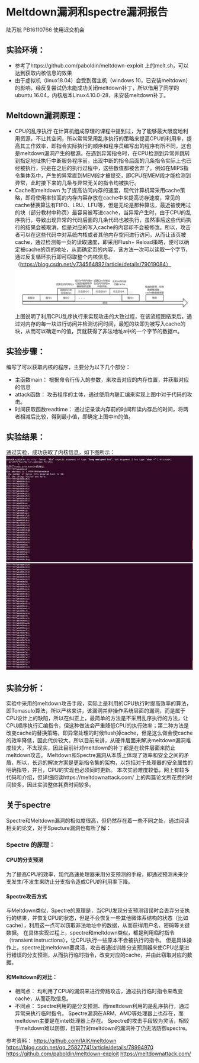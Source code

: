 # Meltdown漏洞和spectre漏洞报告 
陆万航 PB16110766 使用迟交机会
## 实验环境：
* 参考了https://github.com/paboldin/meltdown-exploit 上的melt.sh，可以达到获取内核信息的效果
* 由于虚拟机（linux18.04）会受到宿主机（windows 10，已安装meltdown）的影响，经反复尝试仍未能成功关闭meltdown补丁，所以借用了同学的ubuntu 16.04，内核版本Linux4.10.0-28，未安装meltdown补丁。
## Meltdown漏洞原理：
* CPU的乱序执行
在计算机组成原理的课程中提到过，为了能够最大限度地利用资源，不让其空闲，所以常常采用乱序执行的策略来提高CPU的利用率，提高其工作效率，即指令实际执行的顺序和程序员编写出的程序有所不同，这也是meltdown漏洞产生的根源。在遇到异常指令时，在CPU检测到异常并跳转到指定地址执行中断服务程序前，出现中断的指令后面的几条指令实际上也已经被执行，只是在之后的执行过程中，这些数值都被舍弃了。例如在MIPS指令集体系中，产生的异常直到MEM段才被提交，即CPU在MEM段才能检测到异常，此时接下来的几条与异常无关的指令均被执行。
* Cache和meltdown
为了提高访问内存的速度，现代计算机常采用cache策略，即将使用率较高的内存内容存放在cache中来提高访存速度，常见的cache替换算法有FIFO、LRU、LFU等，但是无论是那种算法，最近被使用过的块（部分教材中称页）最容易被写进cache，当异常产生时，由于CPU的乱序执行，导致出现异常的代码后面的几条代码也被执行，虽然事后这些代码执行的结果会被取消，但是对应的写入cache的内容却不会被修改。所以，攻击者可以在这些代码中对系统内核或者其他内存空间进行访问，从而让该页被cache，通过检测每一页的读取速度，即采用Flush+ Reload策略，便可以确定被cache的页的地址，从而确定页的内容，该方法一次可以读取一个字节，通过反复循环执行即可窃取整个内核信息。
（https://blog.csdn.net/y734564892/article/details/79019084）
 ![image](https://github.com/OSH-2018/4-seconrg/blob/master/download.png)
上图说明了利用CPU乱序执行来实现攻击的大致过程，在该流程图结束后，通过对内存的每一块进行访问并检测访问时间，最短的块即为被写入cache的块，从而可以确定m的值，页就获得了非法地址a中的一个字节的数据m。

## 实验步骤：
编写了可以获取内核的程序，主要分为以下几个部分：
* 主函数main：
根据命令行传入的参数，来攻击对应的内存位置，并获取对应的信息
* attack函数：
攻击程序的主体，通过使用内联汇编来实现上图中对于代码的攻击。
* 时间获取函数readtime：
通过记录读内存前的时间和读内存后的时间，将两者相减后比较，得到最小值，即确定上图中m的值。

## 实验结果：
通过实验，成功窃取了内核信息，如下图所示：
![image](https://github.com/OSH-2018/4-seconrg/blob/master/result1.png)
![image](https://github.com/OSH-2018/4-seconrg/blob/master/result2.png)
 
 
## 实验分析：
实验中采用的meltdown攻击手段，实际上是利用的CPU执行时提高效率的算法，即Tomasulo算法，所以严格来讲，该漏洞并非操作系统层面的漏洞，而是属于CPU设计上的缺陷，所以在纠正上，最简单的方法是不采用乱序执行的方法，让CPU顺序执行汇编指令，但这种做法会严重降低CPU的执行效率；第二种方法是改变cache的替换策略，即异常处理的时候flush掉cache，但是这么做会使cache的效率降低，因此代价较大。所以目前来讲，从硬件层面来解决meltdown漏洞难度较大，不太现实，因此目前针对meltdown的补丁都是在软件层面来防止meltdown攻击。
Meltdown和Spectre漏洞从本质上体现了效率和安全之间的矛盾，所以，长远的解决方案是更新指令集的架构，以包括对于处理器的安全属性的明确指导，并且，CPU的实现也必须同时更新。
本次实验难度较低，网上有较多代码和介绍，但详细阅读https://meltdownattack.com/ 上的两篇论文所花费的时间较多，因此实验整体耗费时间较多。

## 关于spectre
Spectre和Meltdown漏洞的相似度很高，但仍然存在着一些不同之处，通过阅读相关的论文，对于Specture漏洞也有所了解：
### Spectre 的原理：
#### CPU的分支预测
为了提高CPU的效率，现代高速处理器采用分支预测的手段，即通过预测未来分支发生/不发生来防止分支指令造成CPU的利用率下降。
#### Spectre攻击方式
与Meltdown类似，Spectre的原理是，当CPU发现分支预测错误时会丢弃分支执行的结果，并恢复CPU的状态，但是不会恢复一些其他微体系结构的状态（比如cache），利用这一点可以窃取非法地址中的数据，从而获得用户名、密码等关键数据。
在具体实现过程上，spectre和meltdown类似，都是利用临时指令（transient instructions），让CPU执行一些原本不会被执行的指令。 但是具体操作上，spectre比meltdown要灵活，攻击者通过训练分支预测器来使CPU总是进行错误的分支预测，从而执行临时指令，改变对应的cache，并由此窃取对应的数据。 
#### 和Meltdown的对比：
* 相同点：
均利用了CPU的漏洞来进行旁路攻击，通过执行临时指令来改变cache，从而窃取信息。
* 不同点：
Spectre利用的是分支预测、而meltdown利用的是乱序执行，通过异常来执行临时指令。
Spectre漏洞在ARM、AMD等处理器上也存在，而meltdown主要是在intel处理器上存在。
Spectre的攻击手段较为灵活，相较于meltdown难以防御，目前针对meltdown的漏洞补丁仍无法防御spectre。



参考资料：
https://github.com/IAIK/meltdown 
https://blog.csdn.net/qq_25827741/article/details/78994970
https://github.com/paboldin/meltdown-exploit
https://meltdownattack.com/


